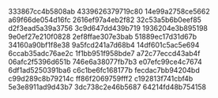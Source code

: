 333867cc4b5808ab
4339626379719c80
14e99a2758ce5662
a69f66de054d16fc
2616ef97a4eb2f82
32c53a5b6b0eef85
d2f3ead5a39a3756
3c9d647dd439b719
1936204e3b895198
9e0ef27e210f0828
2ef8ffae307e3bab
51889ec17d31d67b
34160a90bf1f8e38
9a5fcd241a7d68b4
14df601c5ac5e694
6ccab35adc76ae2c
1f1bb951f958bde7
a72c77eccd43ab4f
06afc2f5396d651b
746e6a38077fb7b3
e07efc99ce4c7674
6df1ad5250391ba6
c6c1be6fc168177b
fecdac7bb94204bd
c99d289c8b79214c
ff86f2069759fff2
c192813f741cbf4b
5e3e8911ad9d43b7
3dc738c2e46b5687
64214fd48b754158
